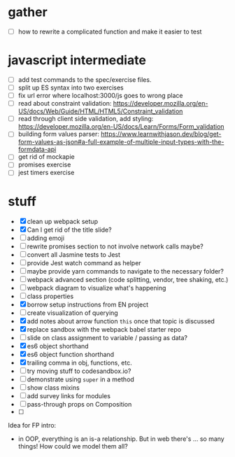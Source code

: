 
# gather

- [ ] how to rewrite a complicated function and make it easier to test

# javascript intermediate

- [ ] add test commands to the spec/exercise files.
- [ ] split up ES syntax into two exercises
- [ ] fix url error where localhost:3000/js goes to wrong place
- [ ] read about constraint validation: https://developer.mozilla.org/en-US/docs/Web/Guide/HTML/HTML5/Constraint_validation
- [ ] read through client side validation, add styling: https://developer.mozilla.org/en-US/docs/Learn/Forms/Form_validation
- [ ] building form values parser: https://www.learnwithjason.dev/blog/get-form-values-as-json#a-full-example-of-multiple-input-types-with-the-formdata-api
- [ ] get rid of mockapie
- [ ] promises exercise
- [ ] jest timers exercise

# stuff

- [x] clean up webpack setup
- [x] Can I get rid of the title slide?
- [ ] adding emoji
- [ ] rewrite promises section to not involve network calls maybe?
- [ ] convert all Jasmine tests to Jest
- [ ] provide Jest watch command as helper
- [ ] maybe provide yarn commands to navigate to the necessary folder?
- [ ] webpack advanced section (code splitting, vendor, tree shaking, etc.)
- [ ] webpack diagram to visualize what's happening
- [ ] class properties
- [x] borrow setup instructions from EN project
- [ ] create visualization of querying
- [x] add notes about arrow function `this` once that topic is discussed
- [x] replace sandbox with the webpack babel starter repo
- [ ] slide on class assignment to variable / passing as data?
- [x] es6 object shorthand
- [x] es6 object function shorthand
- [x] trailing comma in obj, functions, etc.
- [ ] try moving stuff to codesandbox.io?
- [ ] demonstrate using `super` in a method
- [ ] show class mixins
- [ ] add survey links for modules
- [ ] pass-through props on Composition
- [ ] 

Idea for FP intro:

- in OOP, everything is an is-a relationship. But in web there's ... so many things! How could we model them all?
